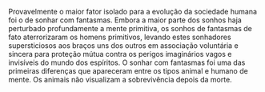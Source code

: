 ﻿Provavelmente o maior fator isolado para a evolução da sociedade humana foi o de sonhar com fantasmas. Embora a maior parte dos sonhos haja perturbado profundamente a mente primitiva, os sonhos de fantasmas de fato aterrorizaram os homens primitivos, levando estes sonhadores supersticiosos aos braços uns dos outros em associação voluntária e sincera para proteção mútua contra os perigos imaginários vagos e invisíveis do mundo dos  espíritos. O sonhar com fantasmas foi uma das primeiras diferenças que apareceram entre os tipos animal e humano de mente. Os animais não visualizam a sobrevivência depois da morte.
